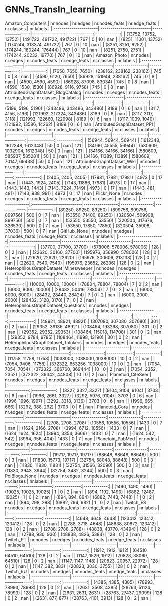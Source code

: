 # GNNs_TransIn_learning

Amazon_Computers
| nr.nodes              | nr.edges                 |   nr.nodes_feats |   nr.edge_feats |   nr.classes |   nr.labels |
|:----------------------|:-------------------------|-----------------:|----------------:|-------------:|------------:|
| (13752, 13752, 13752) | (491722, 491722, 491722) |              767 |               0 |           10 |         nan |
| (8251, 11001, 13752)  | (174244, 313374, 491722) |              767 |               0 |           10 |         nan |
| (8251, 8251, 8252)    | (174244, 180244, 176444) |              767 |               0 |           10 |         nan |
| (8251, 2750, 2751)    | (174244, 20232, 19770)   |              767 |               0 |           10 |         nan |
Amazon_Photo
| nr.nodes           | nr.edges                 |   nr.nodes_feats |   nr.edge_feats |   nr.classes |   nr.labels |
|:-------------------|:-------------------------|-----------------:|----------------:|-------------:|------------:|
| (7650, 7650, 7650) | (238162, 238162, 238162) |              745 |               0 |            8 |         nan |
| (4590, 6120, 7650) | (86928, 151944, 238162)  |              745 |               0 |            8 |         nan |
| (4590, 4590, 4590) | (86928, 87098, 83034)    |              745 |               0 |            8 |         nan |
| (4590, 1530, 1530) | (86928, 9116, 9758)      |              745 |               0 |            8 |         nan |
AttributedGraphDataset_BlogCatalog
| nr.nodes           | nr.edges                 |   nr.nodes_feats |   nr.edge_feats |   nr.classes |   nr.labels |
|:-------------------|:-------------------------|-----------------:|----------------:|-------------:|------------:|
| (5196, 5196, 5196) | (343486, 343486, 343486) |             8189 |               0 |            6 |         nan |
| (3117, 4156, 5196) | (121992, 217324, 343486) |             8189 |               0 |            6 |         nan |
| (3117, 3117, 3118) | (121992, 122660, 122998) |             8189 |               0 |            6 |         nan |
| (3117, 1039, 1040) | (121992, 13586, 14262)   |             8189 |               0 |            6 |         nan |
AttributedGraphDataset_PPI
| nr.nodes              | nr.edges                    |   nr.nodes_feats |   nr.edge_feats |   nr.classes |   nr.labels |
|:----------------------|:----------------------------|-----------------:|----------------:|-------------:|------------:|
| (56944, 56944, 56944) | (1612348, 1612348, 1612348) |               50 |               0 |          nan |         121 |
| (34166, 45555, 56944) | (580609, 1032904, 1612348)  |               50 |               0 |          nan |         121 |
| (34166, 34166, 34166) | (580609, 585937, 585281)    |               50 |               0 |          nan |         121 |
| (34166, 11389, 11389) | (580609, 70147, 69438)      |               50 |               0 |          nan |         121 |
AttributedGraphDataset_Wiki
| nr.nodes           | nr.edges              |   nr.nodes_feats |   nr.edge_feats |   nr.classes |   nr.labels |
|:-------------------|:----------------------|-----------------:|----------------:|-------------:|------------:|
| (2405, 2405, 2405) | (17981, 17981, 17981) |             4973 |               0 |           17 |         nan |
| (1443, 1924, 2405) | (7143, 11866, 17981)  |             4973 |               0 |           17 |         nan |
| (1443, 1443, 1443) | (7143, 7224, 7149)    |             4973 |               0 |           17 |         nan |
| (1443, 481, 481)   | (7143, 938, 991)      |             4973 |               0 |           17 |         nan |
Flickr_None
| nr.nodes              | nr.edges                 |   nr.nodes_feats |   nr.edge_feats |   nr.classes |   nr.labels |
|:----------------------|:-------------------------|-----------------:|----------------:|-------------:|------------:|
| (89250, 89250, 89250) | (899756, 899756, 899756) |              500 |               0 |            7 |         nan |
| (53550, 71400, 89250) | (320504, 569908, 899756) |              500 |               0 |            7 |         nan |
| (53550, 53550, 53550) | (320504, 317676, 326530) |              500 |               0 |            7 |         nan |
| (53550, 17850, 17850) | (320504, 35908, 37036)   |              500 |               0 |            7 |         nan |
GitHub_None
| nr.nodes              | nr.edges                 |   nr.nodes_feats |   nr.edge_feats |   nr.classes |   nr.labels |
|:----------------------|:-------------------------|-----------------:|----------------:|-------------:|------------:|
| (37700, 37700, 37700) | (578006, 578006, 578006) |              128 |               0 |            2 |         nan |
| (22620, 30160, 37700) | (195976, 356990, 578006) |              128 |               0 |            2 |         nan |
| (22620, 22620, 22620) | (195976, 200606, 213138) |              128 |               0 |            2 |         nan |
| (22620, 7540, 7540)   | (195976, 23652, 26236)   |              128 |               0 |            2 |         nan |
HeterophilousGraphDataset_Minesweeper
| nr.nodes              | nr.edges              |   nr.nodes_feats |   nr.edge_feats |   nr.classes |   nr.labels |
|:----------------------|:----------------------|-----------------:|----------------:|-------------:|------------:|
| (10000, 10000, 10000) | (78804, 78804, 78804) |                7 |               0 |            2 |         nan |
| (6000, 8000, 10000)   | (28432, 50416, 78804) |                7 |               0 |            2 |         nan |
| (6000, 6000, 6000)    | (28432, 28440, 28424) |                7 |               0 |            2 |         nan |
| (6000, 2000, 2000)    | (28432, 3128, 3170)   |                7 |               0 |            2 |         nan |
HeterophilousGraphDataset_Questions
| nr.nodes              | nr.edges                 |   nr.nodes_feats |   nr.edge_feats |   nr.classes |   nr.labels |
|:----------------------|:-------------------------|-----------------:|----------------:|-------------:|------------:|
| (48921, 48921, 48921) | (307080, 307080, 307080) |              301 |               0 |            2 |         nan |
| (29352, 39136, 48921) | (108464, 193268, 307080) |              301 |               0 |            2 |         nan |
| (29352, 29352, 29353) | (108464, 115018, 114708) |              301 |               0 |            2 |         nan |
| (29352, 9784, 9785)   | (108464, 11998, 13190)   |              301 |               0 |            2 |         nan |
HeterophilousGraphDataset_Tolokers
| nr.nodes              | nr.edges                    |   nr.nodes_feats |   nr.edge_feats |   nr.classes |   nr.labels |
|:----------------------|:----------------------------|-----------------:|----------------:|-------------:|------------:|
| (11758, 11758, 11758) | (1038000, 1038000, 1038000) |               10 |               0 |            2 |         nan |
| (7054, 9406, 11758)   | (372322, 653256, 1038000)   |               10 |               0 |            2 |         nan |
| (7054, 7054, 7054)    | (372322, 366760, 369444)    |               10 |               0 |            2 |         nan |
| (7054, 2352, 2352)    | (372322, 39342, 44808)      |               10 |               0 |            2 |         nan |
Planetoid_CiteSeer
| nr.nodes           | nr.edges           |   nr.nodes_feats |   nr.edge_feats |   nr.classes |   nr.labels |
|:-------------------|:-------------------|-----------------:|----------------:|-------------:|------------:|
| (3327, 3327, 3327) | (9104, 9104, 9104) |             3703 |               0 |            6 |         nan |
| (1996, 2661, 3327) | (3292, 5976, 9104) |             3703 |               0 |            6 |         nan |
| (1996, 1996, 1997) | (3292, 3318, 3136) |             3703 |               0 |            6 |         nan |
| (1996, 665, 666)   | (3292, 388, 292)   |             3703 |               0 |            6 |         nan |
Planetoid_Cora
| nr.nodes           | nr.edges              |   nr.nodes_feats |   nr.edge_feats |   nr.classes |   nr.labels |
|:-------------------|:----------------------|-----------------:|----------------:|-------------:|------------:|
| (2708, 2708, 2708) | (10556, 10556, 10556) |             1433 |               0 |            7 |         nan |
| (1624, 2166, 2708) | (3994, 6712, 10556)   |             1433 |               0 |            7 |         nan |
| (1624, 1624, 1624) | (3994, 3354, 3666)    |             1433 |               0 |            7 |         nan |
| (1624, 542, 542)   | (3994, 356, 404)      |             1433 |               0 |            7 |         nan |
Planetoid_PubMed
| nr.nodes              | nr.edges              |   nr.nodes_feats |   nr.edge_feats |   nr.classes |   nr.labels |
|:----------------------|:----------------------|-----------------:|----------------:|-------------:|------------:|
| (19717, 19717, 19717) | (88648, 88648, 88648) |              500 |               0 |            3 |         nan |
| (11830, 15773, 19717) | (32754, 58048, 88648) |              500 |               0 |            3 |         nan |
| (11830, 11830, 11831) | (32754, 31566, 32090) |              500 |               0 |            3 |         nan |
| (11830, 3943, 3944)   | (32754, 3482, 3244)   |              500 |               0 |            3 |         nan |
PolBlogs_None
| nr.nodes           | nr.edges              |   nr.nodes_feats |   nr.edge_feats |   nr.classes |   nr.labels |
|:-------------------|:----------------------|-----------------:|----------------:|-------------:|------------:|
| (1490, 1490, 1490) | (19025, 19025, 19025) |                1 |               0 |            2 |         nan |
| (894, 1192, 1490)  | (6882, 12487, 19025)  |                1 |               0 |            2 |         nan |
| (894, 894, 894)    | (6882, 7443, 7448)    |                1 |               0 |            2 |         nan |
| (894, 298, 298)    | (6882, 794, 682)      |                1 |               0 |            2 |         nan |
Twitch_ES
| nr.nodes           | nr.edges                 |   nr.nodes_feats |   nr.edge_feats |   nr.classes |   nr.labels |
|:-------------------|:-------------------------|-----------------:|----------------:|-------------:|------------:|
| (4648, 4648, 4648) | (123412, 123412, 123412) |              128 |               0 |            2 |         nan |
| (2788, 3718, 4648) | (48838, 80872, 123412)   |              128 |               0 |            2 |         nan |
| (2788, 2788, 2788) | (48838, 43770, 43494)    |              128 |               0 |            2 |         nan |
| (2788, 930, 930)   | (48838, 4826, 5384)      |              128 |               0 |            2 |         nan |
Twitch_PT
| nr.nodes           | nr.edges              |   nr.nodes_feats |   nr.edge_feats |   nr.classes |   nr.labels |
|:-------------------|:----------------------|-----------------:|----------------:|-------------:|------------:|
| (1912, 1912, 1912) | (64510, 64510, 64510) |              128 |               0 |            2 |         nan |
| (1147, 1529, 1912) | (20823, 38069, 64510) |              128 |               0 |            2 |         nan |
| (1147, 1147, 1148) | (20823, 20957, 22972) |              128 |               0 |            2 |         nan |
| (1147, 382, 383)   | (20823, 3030, 3755)   |              128 |               0 |            2 |         nan |
Twitch_RU
| nr.nodes           | nr.edges              |   nr.nodes_feats |   nr.edge_feats |   nr.classes |   nr.labels |
|:-------------------|:----------------------|-----------------:|----------------:|-------------:|------------:|
| (4385, 4385, 4385) | (78993, 78993, 78993) |              128 |               0 |            2 |         nan |
| (2631, 3508, 4385) | (28763, 51124, 78993) |              128 |               0 |            2 |         nan |
| (2631, 2631, 2631) | (28763, 27437, 29099) |              128 |               0 |            2 |         nan |
| (2631, 877, 877)   | (28763, 4101, 3913)   |              128 |               0 |            2 |         nan |
